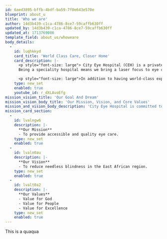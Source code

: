 ```yaml
---
id: 6aed3895-bffb-4bdf-ba59-7f0e643e570e
blueprint: about_u
title: 'Who we are'
author: 14d3b439-c1ca-4786-8ce7-59caffb630ff
updated_by: 14d3b439-c1ca-4786-8ce7-59caffb630ff
updated_at: 1713769086
template_field: about_us/whoweare
body_details:
  -
    id: luqhkkyd
    card_title: 'World Class Care, Closer Home'
    card_description: |-
      <p style="font-size: large"> City Eye Hospital (CEH) is a private speciality eye hospital founded by eye care specialists at the forefront of advancing the treatment of eye conditions in the East Africa region. 
      Being a speciality hospital means we bring a laser focus to eye care.</p>

      <p style="font-size: large">In addition to having world-class expertise in every aspect of eye care, we ensure our facilities are well-equipped with the latest technology to continuously provide advanced and affordable clinical care in a patient-friendly environment to the people residing in Kenya and the wider East Africa region. </p>
    type: new_set
    enabled: true
    youtube_id: r_dXLAvoEfg
mission_vision_title: 'Our Goal And Dream'
mission_vision_body_title: 'Our Mission, Vision, and Core Values'
mission_and_vision_body_description: 'City Eye Hospital is committed to providing accessible, high-quality eye care in East Africa. Guided by our core values of faith, people-centricity, and excellence, we aim to minimize needless blindness, fostering a culture of compassion and continuous improvement.'
mission_card_section:
  -
    id: lvalngw6
    description: |-
      **Our Mission**
      - To provide accessible and quality eye care.
    type: new_set
    enabled: true
  -
    id: lvaln0au
    description: |-
      **Our Vision**
      - To reduce needless blindness in the East African region.
    type: new_set
    enabled: true
  -
    id: lvalt0a2
    description: |-
      **Our Values**
      - Value for God
      - Value for People
      - Value for Excellence
    type: new_set
    enabled: true
---
```

This is a quaqua